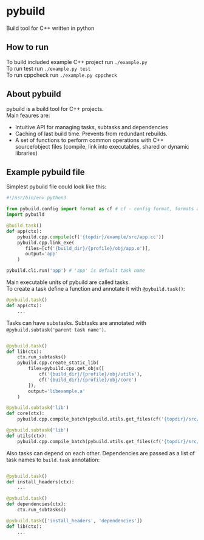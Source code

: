 # pybuild

Build tool for C++ written in python

## How to run
To build included example C++ project run `./example.py`  
To run test run `./example.py test`  
To run cppcheck run `./example.py cppcheck`  

## About pybuild
pybuild is a build tool for C++ projects.  
Main feaures are:  
 - Intuitive API for managing tasks, subtasks and dependencies
 - Caching of last build time. Prevents from redundant rebuilds.
 - A set of functions to perform common operations with C++ source/object files (compile, link into executables, shared or dynamic libraries)

## Example pybuild file
Simplest pybuild file could look like this:  
```python
#!/usr/bin/env python3

from pybuild.config import format as cf # cf - config format, formats a string, replacing {} with corresponding config entry
import pybuild

@build.task()
def app(ctx):
    pybuild.cpp.compile(cf('{topdir}/example/src/app.cc'))
    pybuild.cpp.link_exe(
       files=[cf('{build_dir}/{profile}/obj/app.o')],
       output='app'
    )

pybuild.cli.run('app') # 'app' is default task name
```

Main executable units of pybuild are called tasks.  
To create a task define a function and annotate it with `@pybuild.task()`:  
```python
@pybuild.task()
def app(ctx):
    ...
```

Tasks can have substasks. Subtasks are annotated with `@pybuild.subtask('parent task name')`.

```python

@pybuild.task()
def lib(ctx):
    ctx.run_subtasks()
    pybuild.cpp.create_static_lib(
        files=pybuild.cpp.get_objs([
            cf('{build_dir}/{profile}/obj/utils'),
            cf('{build_dir}/{profile}/obj/core')
        ]),
        output='libexample.a'
    )

@pybuild.subtask('lib')
def core(ctx):
    pybuild.cpp.compile_batch(pybuild.utils.get_files(cf('{topdir}/src/core'), r'.+\.cc'), 'core')

@pybuild.subtask('lib')
def utils(ctx):
    pybuild.cpp.compile_batch(pybuild.utils.get_files(cf('{topdir}/src/utils'), r'.+\.cc'), 'utils')

```

Also tasks can depend on each other. Dependencies are passed as a list of task names to `build.task` annotation:  
```python

@pybuild.task()
def install_headers(ctx):
    ...

@pybuild.task()
def dependencies(ctx):
    ctx.run_subtasks()

@pybuild.task(['install_headers', 'dependencies'])
def lib(ctx):
    ...

```
